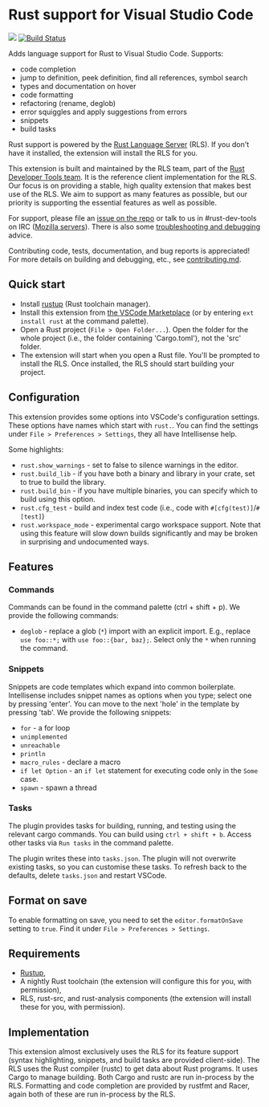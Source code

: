 # Rust support for Visual Studio Code

[![](https://vsmarketplacebadge.apphb.com/version/rust-lang.rust.svg)](https://marketplace.visualstudio.com/items?itemName=rust-lang.rust)
[![Build Status](https://travis-ci.org/rust-lang-nursery/rls-vscode.svg?branch=master)](https://travis-ci.org/rust-lang-nursery/rls-vscode)

Adds language support for Rust to Visual Studio Code. Supports:

* code completion
* jump to definition, peek definition, find all references, symbol search
* types and documentation on hover
* code formatting
* refactoring (rename, deglob)
* error squiggles and apply suggestions from errors
* snippets
* build tasks

Rust support is powered by the [Rust Language Server](https://github.com/rust-lang-nursery/rls)
(RLS). If you don't have it installed, the extension will install the RLS for you.

This extension is built and maintained by the RLS team, part of the
[Rust Developer Tools team](https://www.rust-lang.org/en-US/team.html#Dev-tools-team).
It is the reference client implementation for the RLS. Our focus is on providing
a stable, high quality extension that makes best use of the RLS. We aim to
support as many features as possible, but our priority is supporting the
essential features as well as possible.

For support, please file an [issue on the repo](https://github.com/rust-lang-nursery/rls-vscode/issues/new)
or talk to us in #rust-dev-tools on IRC ([Mozilla servers](https://wiki.mozilla.org/IRC)).
There is also some [troubleshooting and debugging](https://github.com/rust-lang-nursery/rls/blob/master/debugging.md) advice.

Contributing code, tests, documentation, and bug reports is appreciated! For
more details on building and debugging, etc., see [contributing.md](contributing.md).


## Quick start

* Install [rustup](https://www.rustup.rs/) (Rust toolchain manager).
* Install this extension from [the VSCode Marketplace](https://marketplace.visualstudio.com/items?itemName=rust-lang.rust)
  (or by entering `ext install rust` at the command palette).
* Open a Rust project (`File > Open Folder...`). Open the folder for the whole
  project (i.e., the folder containing 'Cargo.toml'), not the 'src' folder.
* The extension will start when you open a Rust file. You'll be prompted to
  install the RLS. Once installed, the RLS should start building your project.


## Configuration

This extension provides some options into VSCode's configuration settings. These
options have names which start with `rust.`. You can find the settings under
`File > Preferences > Settings`, they all have Intellisense help.

Some highlights:

* `rust.show_warnings` - set to false to silence warnings in the editor.
* `rust.build_lib` - if you have both a binary and library in your crate, set to
  true to build the library.
* `rust.build_bin` - if you have multiple binaries, you can specify which to build
  using this option.
* `rust.cfg_test` - build and index test code (i.e., code with `#[cfg(test)]`/`#[test]`)
* `rust.workspace_mode` - experimental cargo workspace support. Note that using
  this feature will slow down builds significantly and may be broken in
  surprising and undocumented ways.


## Features

### Commands

Commands can be found in the command palette (ctrl + shift + p). We provide the
following commands:

* `deglob` - replace a glob (`*`) import with an explicit import. E.g., replace
  `use foo::*;` with `use foo::{bar, baz};`. Select only the `*` when running
  the command.


### Snippets

Snippets are code templates which expand into common boilerplate. Intellisense
includes snippet names as options when you type; select one by pressing 'enter'.
You can move to the next 'hole' in the template by pressing 'tab'. We provide
the following snippets:

* `for` - a for loop
* `unimplemented`
* `unreachable`
* `println`
* `macro_rules` - declare a macro
* `if let Option` - an `if let` statement for executing code only in the `Some`
  case.
* `spawn` - spawn a thread


### Tasks

The plugin provides tasks for building, running, and testing using the relevant
cargo commands. You can build using `ctrl + shift + b`. Access other tasks via
`Run tasks` in the command palette.

The plugin writes these into `tasks.json`. The plugin will not overwrite
existing tasks, so you can customise these tasks. To refresh back to the
defaults, delete `tasks.json` and restart VSCode.


## Format on save

To enable formatting on save, you need to set the `editor.formatOnSave` setting
to `true`. Find it under `File > Preferences > Settings`.


## Requirements

* [Rustup](https://www.rustup.rs/),
* A nightly Rust toolchain (the extension will configure this for you, with
  permission),
* RLS, rust-src, and rust-analysis components (the extension will install these
  for you, with permission).


## Implementation

This extension almost exclusively uses the RLS for its feature support (syntax
highlighting, snippets, and build tasks are provided client-side). The RLS uses
the Rust compiler (rustc) to get data about Rust programs. It uses Cargo to
manage building. Both Cargo and rustc are run in-process by the RLS. Formatting
and code completion are provided by rustfmt and Racer, again both of these are
run in-process by the RLS.


